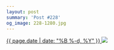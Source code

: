 ```yaml
---
layout: post
summary: 'Post #228'
og_image: 228-1280.jpg
---
```


<p>
 <time>
  <a href="/228">
   {{ page.date | date: "%B %-d, %Y" }}
  </a>
 </time>
 <a href="/228">
  <img data-taken="11/27/2013" sizes="(min-width: 700px) 50vw, calc(100vw - 2rem)" src="{{ site.assets_url }}/228-640.jpg" srcset="{{ site.assets_url }}/228-1280.jpg 1280w, {{ site.assets_url }}/228-960.jpg 960w, {{ site.assets_url }}/228-640.jpg 640w, {{ site.assets_url }}/228-320.jpg 320w"/>
 </a>
</p>
